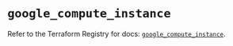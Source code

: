 # `google_compute_instance`

Refer to the Terraform Registry for docs: [`google_compute_instance`](https://registry.terraform.io/providers/hashicorp/google/6.1.0/docs/resources/compute_instance).
